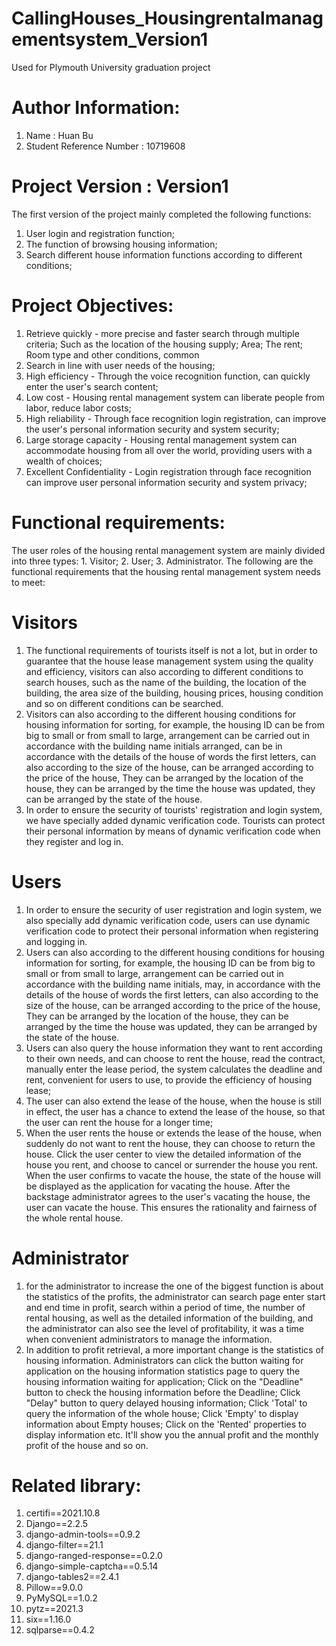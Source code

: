 # CallingHouses_Housingrentalmanagementsystem_Version1
  Used for Plymouth University graduation project  
# Author Information: 
1. Name : Huan Bu
2. Student Reference Number : 10719608
# Project Version : Version1
The first version of the project mainly completed the following functions:
1. User login and registration function;
2. The function of browsing housing information;
3. Search different house information functions according to different conditions;

# Project Objectives: 
1. Retrieve quickly - more precise and faster search through multiple criteria; Such as the location of the housing supply; Area; The rent; Room type and other conditions, common 
2. Search in line with user needs of the housing; 
3. High efficiency - Through the voice recognition function, can quickly enter the user's search content; 
4. Low cost - Housing rental management system can liberate people from labor, reduce labor costs; 
5. High reliability - Through face recognition login registration, can improve the user's personal information security and system security;
6. Large storage capacity - Housing rental management system can accommodate housing from all over the world, providing users with a wealth of choices; 
7. Excellent Confidentiality - Login registration through face recognition can improve user personal information security and system privacy;

# Functional requirements:
The user roles of the housing rental management system are mainly divided into three types: 1. Visitor; 2. User; 3. Administrator.
The following are the functional requirements that the housing rental management system needs to meet:
# Visitors
1. The functional requirements of tourists itself is not a lot, but in order to guarantee that the house lease management system using the quality and efficiency, visitors can also according to different conditions to search houses, such as the name of the building, the location of the building, the area size of the building, housing prices, housing condition and so on different conditions can be searched.
2. Visitors can also according to the different housing conditions for housing information for sorting, for example, the housing ID can be from big to small or from small to large, arrangement can be carried out in accordance with the building name initials arranged, can be in accordance with the details of the house of words the first letters, can also according to the size of the house, can be arranged according to the price of the house, They can be arranged by the location of the house, they can be arranged by the time the house was updated, they can be arranged by the state of the house.
3. In order to ensure the security of tourists' registration and login system, we have specially added dynamic verification code. Tourists can protect their personal information by means of dynamic verification code when they register and log in.
# Users
1. In order to ensure the security of user registration and login system, we also specially add dynamic verification code, users can use dynamic verification code to protect their personal information when registering and logging in.
2. Users can also according to the different housing conditions for housing information for sorting, for example, the housing ID can be from big to small or from small to large, arrangement can be carried out in accordance with the building name initials, may, in accordance with the details of the house of words the first letters, can also according to the size of the house, can be arranged according to the price of the house, They can be arranged by the location of the house, they can be arranged by the time the house was updated, they can be arranged by the state of the house.
3. Users can also query the house information they want to rent according to their own needs, and can choose to rent the house, read the contract, manually enter the lease period, the system calculates the deadline and rent, convenient for users to use, to provide the efficiency of housing lease;
4. The user can also extend the lease of the house, when the house is still in effect, the user has a chance to extend the lease of the house, so that the user can rent the house for a longer time;
5. When the user rents the house or extends the lease of the house, when suddenly do not want to rent the house, they can choose to return the house. Click the user center to view the detailed information of the house you rent, and choose to cancel or surrender the house you rent. When the user confirms to vacate the house, the state of the house will be displayed as the application for vacating the house. After the backstage administrator agrees to the user's vacating the house, the user can vacate the house. This ensures the rationality and fairness of the whole rental house.
# Administrator
1. for the administrator to increase the one of the biggest function is about the statistics of the profits, the administrator can search page enter start and end time in profit, search within a period of time, the number of rental housing, as well as the detailed information of the building, and the administrator can also see the level of profitability, it was a time when convenient administrators to manage the information.
2. In addition to profit retrieval, a more important change is the statistics of housing information. Administrators can click the button waiting for application on the housing information statistics page to query the housing information waiting for application; Click on the "Deadline" button to check the housing information before the Deadline; Click "Delay" button to query delayed housing information; Click 'Total' to query the information of the whole house; Click 'Empty' to display information about Empty houses; Click on the 'Rented' properties to display information etc. It'll show you the annual profit and the monthly profit of the house and so on.
# Related library:
1. certifi==2021.10.8
2. Django==2.2.5
3. django-admin-tools==0.9.2
4. django-filter==21.1
5. django-ranged-response==0.2.0
6. django-simple-captcha==0.5.14
7. django-tables2==2.4.1
8. Pillow==9.0.0
9. PyMySQL==1.0.2
10. pytz==2021.3
11. six==1.16.0
12. sqlparse==0.4.2
